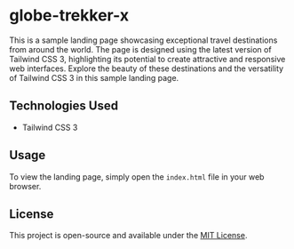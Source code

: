 # globe-trekker-x

This is a sample landing page showcasing exceptional travel destinations from around the world. The page is designed using the latest version of Tailwind CSS 3, highlighting its potential to create attractive and responsive web interfaces. Explore the beauty of these destinations and the versatility of Tailwind CSS 3 in this sample landing page.

## Technologies Used
- Tailwind CSS 3

## Usage

To view the landing page, simply open the `index.html` file in your web browser.

## License

This project is open-source and available under the [MIT License](LICENSE).
